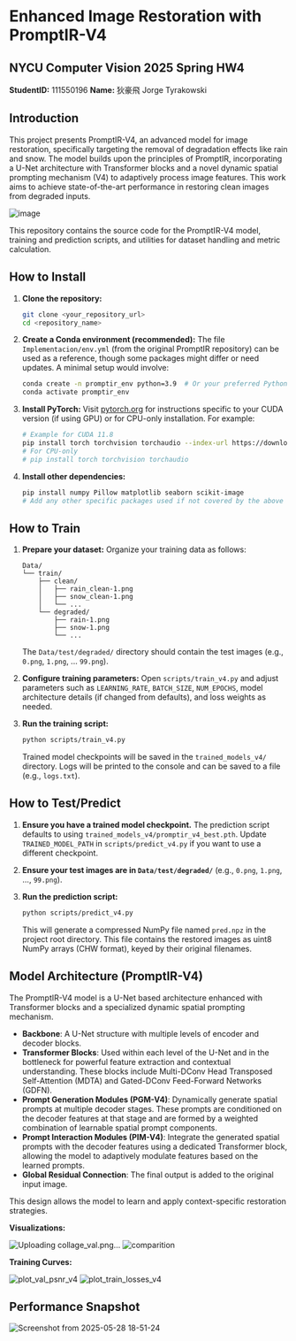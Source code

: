# Enhanced Image Restoration with PromptIR-V4

## NYCU Computer Vision 2025 Spring HW4
**StudentID:** 111550196
**Name:** 狄豪飛 Jorge Tyrakowski

## Introduction
This project presents PromptIR-V4, an advanced model for image restoration, specifically targeting the removal of degradation effects like rain and snow. The model builds upon the principles of PromptIR, incorporating a U-Net architecture with Transformer blocks and a novel dynamic spatial prompting mechanism (V4) to adaptively process image features. This work aims to achieve state-of-the-art performance in restoring clean images from degraded inputs.

![image](https://github.com/user-attachments/assets/560afd6e-0feb-4cae-8a93-0d065e380cb8)

This repository contains the source code for the PromptIR-V4 model, training and prediction scripts, and utilities for dataset handling and metric calculation.

## How to Install

1.  **Clone the repository:**
    ```bash
    git clone <your_repository_url>
    cd <repository_name>
    ```

2.  **Create a Conda environment (recommended):**
    The file `Implementacion/env.yml` (from the original PromptIR repository) can be used as a reference, though some packages might differ or need updates. A minimal setup would involve:
    ```bash
    conda create -n promptir_env python=3.9  # Or your preferred Python version
    conda activate promptir_env
    ```

3.  **Install PyTorch:**
    Visit [pytorch.org](https://pytorch.org/) for instructions specific to your CUDA version (if using GPU) or for CPU-only installation. For example:
    ```bash
    # Example for CUDA 11.8
    pip install torch torchvision torchaudio --index-url https://download.pytorch.org/whl/cu118
    # For CPU-only
    # pip install torch torchvision torchaudio
    ```

4.  **Install other dependencies:**
    ```bash
    pip install numpy Pillow matplotlib seaborn scikit-image
    # Add any other specific packages used if not covered by the above
    ```

## How to Train

1.  **Prepare your dataset:**
    Organize your training data as follows:
    ```
    Data/
    └── train/
        ├── clean/
        │   ├── rain_clean-1.png
        │   ├── snow_clean-1.png
        │   └── ...
        └── degraded/
            ├── rain-1.png
            ├── snow-1.png
            └── ...
    ```
    The `Data/test/degraded/` directory should contain the test images (e.g., `0.png`, `1.png`, ... `99.png`).

2.  **Configure training parameters:**
    Open `scripts/train_v4.py` and adjust parameters such as `LEARNING_RATE`, `BATCH_SIZE`, `NUM_EPOCHS`, model architecture details (if changed from defaults), and loss weights as needed.

3.  **Run the training script:**
    ```bash
    python scripts/train_v4.py
    ```
    Trained model checkpoints will be saved in the `trained_models_v4/` directory. Logs will be printed to the console and can be saved to a file (e.g., `logs.txt`).

## How to Test/Predict

1.  **Ensure you have a trained model checkpoint.**
    The prediction script defaults to using `trained_models_v4/promptir_v4_best.pth`. Update `TRAINED_MODEL_PATH` in `scripts/predict_v4.py` if you want to use a different checkpoint.

2.  **Ensure your test images are in `Data/test/degraded/`** (e.g., `0.png`, `1.png`, ..., `99.png`).

3.  **Run the prediction script:**
    ```bash
    python scripts/predict_v4.py
    ```
    This will generate a compressed NumPy file named `pred.npz` in the project root directory. This file contains the restored images as uint8 NumPy arrays (CHW format), keyed by their original filenames.

## Model Architecture (PromptIR-V4)
The PromptIR-V4 model is a U-Net based architecture enhanced with Transformer blocks and a specialized dynamic spatial prompting mechanism.
-   **Backbone**: A U-Net structure with multiple levels of encoder and decoder blocks.
-   **Transformer Blocks**: Used within each level of the U-Net and in the bottleneck for powerful feature extraction and contextual understanding. These blocks include Multi-DConv Head Transposed Self-Attention (MDTA) and Gated-DConv Feed-Forward Networks (GDFN).
-   **Prompt Generation Modules (PGM-V4)**: Dynamically generate spatial prompts at multiple decoder stages. These prompts are conditioned on the decoder features at that stage and are formed by a weighted combination of learnable spatial prompt components.
-   **Prompt Interaction Modules (PIM-V4)**: Integrate the generated spatial prompts with the decoder features using a dedicated Transformer block, allowing the model to adaptively modulate features based on the learned prompts.
-   **Global Residual Connection**: The final output is added to the original input image.

This design allows the model to learn and apply context-specific restoration strategies.

**Visualizations:**

![Uploading collage_val.png…]()
![comparition](https://github.com/user-attachments/assets/5f546fe7-e1b8-43e1-971e-630d1a5a2a21)


**Training Curves:**

![plot_val_psnr_v4](https://github.com/user-attachments/assets/3903df0f-94d7-4e65-a84a-f5c162a7ba97)
![plot_train_losses_v4](https://github.com/user-attachments/assets/03b05926-cf3f-443f-b55d-0a69b4c35dbf)

## Performance Snapshot
![Screenshot from 2025-05-28 18-51-24](https://github.com/user-attachments/assets/056ae35a-e3f0-431f-9ca5-5ba122e15bff)

